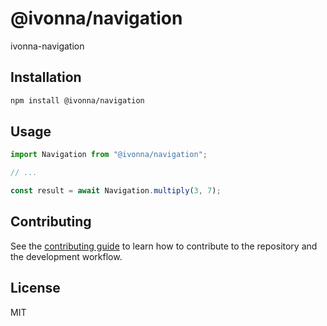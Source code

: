 # @ivonna/navigation

ivonna-navigation

## Installation

```sh
npm install @ivonna/navigation
```

## Usage

```js
import Navigation from "@ivonna/navigation";

// ...

const result = await Navigation.multiply(3, 7);
```

## Contributing

See the [contributing guide](CONTRIBUTING.md) to learn how to contribute to the repository and the development workflow.

## License

MIT
